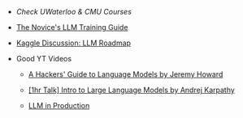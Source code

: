 - *Check UWaterloo & CMU Courses*

- [The Novice's LLM Training Guide](https://rentry.org/llm-training)
  
- [Kaggle Discussion: LLM Roadmap](https://www.kaggle.com/discussions/getting-started/420908)

- Good YT Videos
    
    - [A Hackers' Guide to Language Models by Jeremy Howard](https://youtu.be/jkrNMKz9pWU?si=1O8QWF18w9zhOo65)
    
    - [[1hr Talk] Intro to Large Language Models by Andrej Karpathy](https://youtu.be/zjkBMFhNj_g?si=RleJ5QekgDwXs-Kw)
  
    - [LLM in Production](https://youtube.com/playlist?list=PL3vkEKxWd-us5YvvuvYkjP_QGlgUq3tpA&si=3D8wMzQkBfN4wNde)
